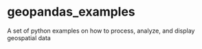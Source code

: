 # geopandas_examples
A set of python examples on how to process, analyze, and display geospatial data
